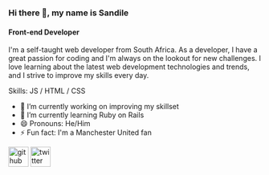 ### Hi there 👋, my name is Sandile
#### Front-end Developer


I'm a self-taught web developer from South Africa. As a developer, I have a great passion for coding and I'm always on the lookout for new challenges. I love learning about the latest web development technologies and trends, and I strive to improve my skills every day.

Skills:  JS / HTML / CSS

- 🔭 I’m currently working on improving my skillset 
- 🌱 I’m currently learning Ruby on Rails 
- 😄 Pronouns: He/Him 
- ⚡ Fun fact: I'm a Manchester United fan 


[<img src='https://cdn.jsdelivr.net/npm/simple-icons@3.0.1/icons/github.svg' alt='github' height='40'>](https://github.com/sandile05)  [<img src='https://cdn.jsdelivr.net/npm/simple-icons@3.0.1/icons/twitter.svg' alt='twitter' height='40'>](https://twitter.com/dev_sandile)  



